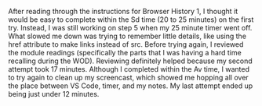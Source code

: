 After reading through the instructions for Browser History  1, I thought it would be easy to complete within the Sd time (20 to 25 minutes) on the first try. Instead, I was still working on step 5 when my 25 minute timer went off. What slowed me down was trying to remember little details, like using the href attribute to make links instead of src. Before trying again, I reviewed the module readings (specifically the parts that I was having a hard time recalling during the WOD). Reviewing definitely helped because my second attempt took 17 minutes. Although I completed within the Av time, I wanted to try again to clean up my screencast, which showed me hopping all over the place between VS Code, timer, and my notes. My last attempt ended up being just under 12 minutes.
